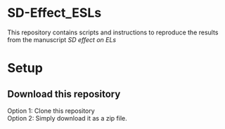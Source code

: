 # SD-Effect_ESLs
This repository contains scripts and instructions to reproduce the results from the manuscript *SD effect on ELs*

# Setup
## Download this repository
Option 1: Clone this repository  
Option 2: Simply download it as a zip file.


